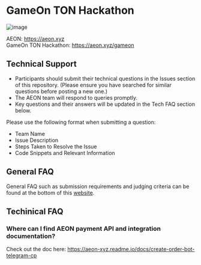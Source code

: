 # GameOn TON Hackathon

![image](https://github.com/user-attachments/assets/d979f3f6-8c00-4582-ac9d-f18e400ad557)

AEON: https://aeon.xyz \
GameOn TON Hackathon: https://aeon.xyz/gameon

## Technical Support
- Participants should submit their technical questions in the Issues section of this repository. (Please ensure you have searched for similar questions before posting a new one.)
- The AEON team will respond to queries promptly.
- Key questions and their answers will be updated in the Tech FAQ section below.

Please use the following format when submitting a question:
- Team Name
- Issue Description
- Steps Taken to Resolve the Issue
- Code Snippets and Relevant Information

## General FAQ
General FAQ such as submission requirements and judging criteria can be found at the bottom of this [website](https://aeon.xyz/gameon).

## Techinical FAQ
### Where can I find AEON payment API and integration documentation?
Check out the doc here: https://aeon-xyz.readme.io/docs/create-order-bot-telegram-cp
